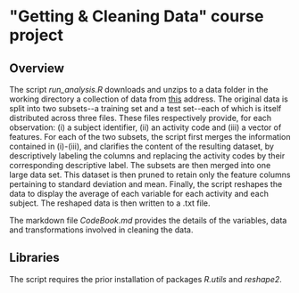 # "Getting & Cleaning Data" course project
  


## Overview

The script *run_analysis.R* downloads and unzips to a data folder in the working directory a collection of data from [this](https://d396qusza40orc.cloudfront.net/getdata%2Fprojectfiles%2FUCI%20HAR%20Dataset.zip ) address. The original data is split into two subsets--a training set and a test set--each of which is itself distributed across three files. These files respectively provide, for each observation: (i) a subject identifier, (ii) an activity code and (iii) a vector of features. For each of the two subsets, the script first merges the information contained in (i)-(iii), and clarifies the content of the resulting dataset, by descriptively labeling the columns and replacing the activity codes by their corresponding descriptive label. The subsets are then merged into one large data set. This dataset is then pruned to retain only the feature columns pertaining to standard deviation and mean. Finally, the script reshapes the data to display the average of each variable for each activity and each subject. The reshaped data is then written to a .txt file.  

The markdown file *CodeBook.md* provides the details of the variables, data and transformations involved in cleaning the data. 

## Libraries

The script requires the prior installation of packages *R.utils* and *reshape2*.
